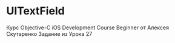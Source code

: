 # UITextField
Курс Objective-C iOS Development Course Beginner от Алексея Скутаренко Задание из Урока 27
